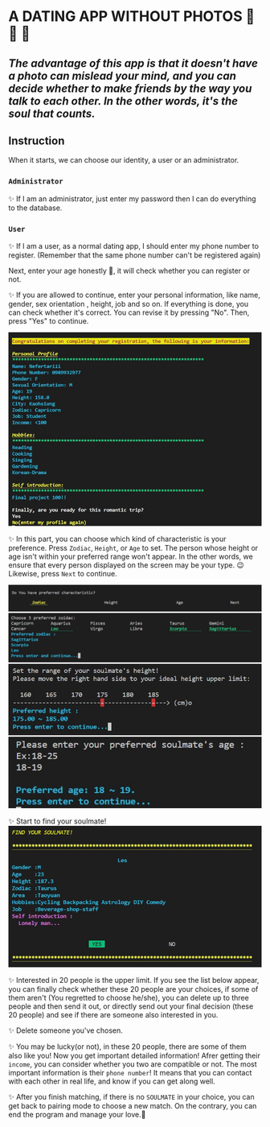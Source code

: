 # A DATING APP WITHOUT PHOTOS &#x1F48F; &#x1F46C; &#x1F46D;
## *The advantage of this app is that it doesn't have a photo can mislead your mind, and you can decide whether to make friends by the way you talk to each other. In the other words, it's the soul that counts.*
## Instruction
  When it starts, we can choose our identity, a user or an administrator.

### `Administrator`
  ✨ If I am an administrator, just enter my password then I can do everything to the database.

### `User`

  ✨ If I am a user, as a normal dating app, I should enter my phone number to register. 
  (Remember that the same phone number can't be registered again)

  Next, enter your age honestly 🔞, it will check whether you can register or not.

  ✨ If you are allowed to continue, enter your personal information, like name, gender, sex orientation , height, job and so on. If everything is done, you can check whether it's correct. You can revise it by pressing "No". Then, press "Yes" to continue.

  <img src="picture/pc1.jpg">

  ✨ In this part, you can choose which kind of characteristic is your preference. Press `Zodiac`, `Height`, or `Age` to set. The person whose height or age isn't within your preferred range won't appear. In the other words, we ensure that every person displayed on the screen may be your type. 😉Likewise, press `Next` to continue.

  <img src="picture/pc2.jpg">
  <img src="picture/pc3.jpg">
  <img src="picture/pc4.jpg">
  <img src="picture/pc5.jpg">

  ✨ Start to find your soulmate!
  <img src="picture/pc7.jpg">
  
  ✨ Interested in 20 people is the upper limit. If you see the list below appear, you can finally check whether these 20 people are your choices, if some of them aren't (You regretted to choose he/she), you can delete up to three people and then send it out, or directly send out your final decision (these 20 people) and see if there are someone also interested in you.
  
  ✨ Delete someone you've chosen.
  
  ✨ You may be lucky(or not), in these 20 people, there are some of them also like you! Now you get important detailed information! Afrer getting their `income`, you can consider whether you two are compatible or not. The most important information is their `phone number`! It means that you can contact with each other in real life, and know if you can get along well.

  ✨ After you finish matching, if there is no `SOULMATE` in your choice, you can get back to pairing mode to choose a new match. On the contrary, you can end the program and manage your love.💛


 

